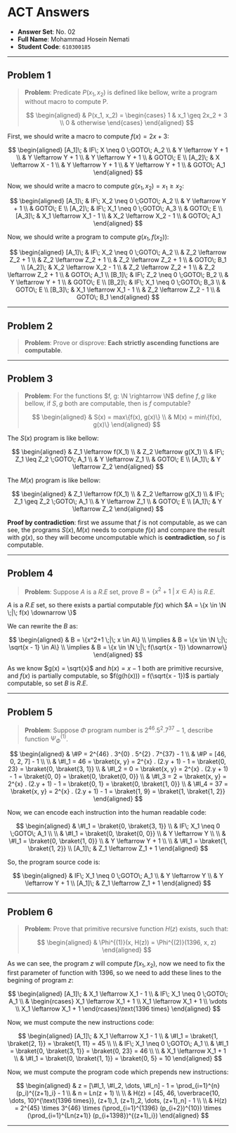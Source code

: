 # ACT Answers

-   **Answer Set**: No. 02
-   **Full Name**: Mohammad Hosein Nemati
-   **Student Code**: `610300185`

---

## Problem 1

> **Problem**: Predicate $P(x_1, x_2)$ is defined like bellow, write a program without macro to compute P.
>
> $$
> \begin{aligned}
>     & P(x_1, x_2) =
>     \begin{cases}
>         1 & x_1 \geq 2x_2 + 3
>         \\
>         0 & otherwise
>     \end{cases}
> \end{aligned}
> $$

First, we should write a macro to compute $f(x) = 2x + 3$:

$$
\begin{aligned}
    [A_1]\; & IF\; X \neq 0 \;GOTO\; A_2
    \\
    & Y \leftarrow Y + 1
    \\
    & Y \leftarrow Y + 1
    \\
    & Y \leftarrow Y + 1
    \\
    & GOTO\; E
    \\
    [A_2]\; & X \leftarrow X - 1
    \\
    & Y \leftarrow Y + 1
    \\
    & Y \leftarrow Y + 1
    \\
    & GOTO\; A_1
\end{aligned}
$$

Now, we should write a macro to compute $g(x_1, x_2) = x_1 \geq x_2$:

$$
\begin{aligned}
    [A_1]\; & IF\; X_2 \neq 0 \;GOTO\; A_2
    \\
    & Y \leftarrow Y + 1
    \\
    & GOTO\; E
    \\
    [A_2]\; & IF\; X_1 \neq 0 \;GOTO\; A_3
    \\
    & GOTO\; E
    \\
    [A_3]\; & X_1 \leftarrow X_1 - 1
    \\
    & X_2 \leftarrow X_2 - 1
    \\
    & GOTO\; A_1
\end{aligned}
$$

Now, we should write a program to compute $g(x_1, f(x_2))$:

$$
\begin{aligned}
    [A_1]\; & IF\; X_2 \neq 0 \;GOTO\; A_2
    \\
    & Z_2 \leftarrow Z_2 + 1
    \\
    & Z_2 \leftarrow Z_2 + 1
    \\
    & Z_2 \leftarrow Z_2 + 1
    \\
    & GOTO\; B_1
    \\
    [A_2]\; & X_2 \leftarrow X_2 - 1
    \\
    & Z_2 \leftarrow Z_2 + 1
    \\
    & Z_2 \leftarrow Z_2 + 1
    \\
    & GOTO\; A_1
    \\
    [B_1]\; & IF\; Z_2 \neq 0 \;GOTO\; B_2
    \\
    & Y \leftarrow Y + 1
    \\
    & GOTO\; E
    \\
    [B_2]\; & IF\; X_1 \neq 0 \;GOTO\; B_3
    \\
    & GOTO\; E
    \\
    [B_3]\; & X_1 \leftarrow X_1 - 1
    \\
    & Z_2 \leftarrow Z_2 - 1
    \\
    & GOTO\; B_1
\end{aligned}
$$

---

## Problem 2

> **Problem**: Prove or disprove: **Each strictly ascending functions are computable**.

---

## Problem 3

> **Problem**: For the functions $f, g: \N \rightarrow \N$ define $f, g$ like bellow, if $S, g$ both are computable, then is $f$ computable?
>
> $$
> \begin{aligned}
>     & S(x) = max\{f(x), g(x)\}
>     \\
>     & M(x) = min\{f(x), g(x)\}
> \end{aligned}
> $$

The $S(x)$ program is like bellow:

$$
\begin{aligned}
    & Z_1 \leftarrow f(X_1)
    \\
    & Z_2 \leftarrow g(X_1)
    \\
    & IF\; Z_1 \leq Z_2 \;GOTO\; A_1
    \\
    & Y \leftarrow Z_1
    \\
    & GOTO\; E
    \\
    [A_1]\; & Y \leftarrow Z_2
\end{aligned}
$$

The $M(x)$ program is like bellow:

$$
\begin{aligned}
    & Z_1 \leftarrow f(X_1)
    \\
    & Z_2 \leftarrow g(X_1)
    \\
    & IF\; Z_1 \geq Z_2 \;GOTO\; A_1
    \\
    & Y \leftarrow Z_1
    \\
    & GOTO\; E
    \\
    [A_1]\; & Y \leftarrow Z_2
\end{aligned}
$$

**Proof by contradiction**: first we assume that $f$ is not computable, as we can see, the programs $S(x), M(x)$ needs to compute $f(x)$ and compare the result with $g(x)$, so they will become uncomputable which is **contradiction**, so $f$ is computable.

---

## Problem 4

> **Problem**: Suppose $A$ is a $R.E$ set, prove $B = \{x^2+1 \;|\; x \in A\}$ is $R.E$.

$A$ is a $R.E$ set, so there exists a partial computable $f(x)$ which $A = \{x \in \N \;|\; f(x) \downarrow \}$

We can rewrite the $B$ as:

$$
\begin{aligned}
    & B = \{x^2+1 \;|\; x \in A\}
    \\ \implies
    & B = \{x \in \N \;|\; \sqrt{x - 1} \in A\}
    \\ \implies
    & B = \{x \in \N \;|\; f(\sqrt{x - 1}) \downarrow\}
\end{aligned}
$$

As we know $g(x) = \sqrt{x}$ and $h(x) = x - 1$ both are primitive recursive, and $f(x)$ is partially computable, so $f(g(h(x))) = f(\sqrt{x - 1})$ is partialy computable, so set $B$ is $R.E$.

---

## Problem 5

> **Problem**: Suppose $\Phi$ program number is $2^{46} . 5^{2} . 7^{37} - 1$, describe function $\Psi_{\Phi}^{(1)}$.

$$
\begin{aligned}
    & \#P = 2^{46} . 3^{0} . 5^{2} . 7^{37} - 1
    \\
    & \#P = [46, 0, 2, 7] - 1
    \\
    \\
    & \#I_1 = 46 = \braket{x, y} = 2^{x} . (2.y + 1) - 1 = \braket{0, 23} = \braket{0, \braket{3, 1}}
    \\
    & \#I_2 = 0 = \braket{x, y} = 2^{x} . (2.y + 1) - 1 = \braket{0, 0} = \braket{0, \braket{0, 0}}
    \\
    & \#I_3 = 2 = \braket{x, y} = 2^{x} . (2.y + 1) - 1 = \braket{0, 1} = \braket{0, \braket{1, 0}}
    \\
    & \#I_4 = 37 = \braket{x, y} = 2^{x} . (2.y + 1) - 1 = \braket{1, 9} = \braket{1, \braket{1, 2}}
\end{aligned}
$$

Now, we can encode each instruction into the human readable code:

$$
\begin{aligned}
    & \#I_1 = \braket{0, \braket{3, 1}}
    \\
    & IF\; X_1 \neq 0 \;GOTO\; A_1
    \\
    \\
    & \#I_1 = \braket{0, \braket{0, 0}}
    \\
    & Y \leftarrow Y
    \\
    \\
    & \#I_1 = \braket{0, \braket{1, 0}}
    \\
    & Y \leftarrow Y + 1
    \\
    \\
    & \#I_1 = \braket{1, \braket{1, 2}}
    \\
    [A_1]\; & Z_1 \leftarrow Z_1 + 1
\end{aligned}
$$

So, the program source code is:

$$
\begin{aligned}
    & IF\; X_1 \neq 0 \;GOTO\; A_1
    \\
    & Y \leftarrow Y
    \\
    & Y \leftarrow Y + 1
    \\
    [A_1]\; & Z_1 \leftarrow Z_1 + 1
\end{aligned}
$$

---

## Problem 6

> **Problem**: Prove that primitive recursive function $H(z)$ exists, such that:
>
> $$
> \begin{aligned}
>     & \Phi^{(1)}(x, H(z)) = \Phi^{(2)}(1396, x, z)
> \end{aligned}
> $$

As we can see, the program $z$ will compute $f(x_1, x_2)$, now we need to fix the first parameter of function with $1396$, so we need to add these lines to the begining of program $z$:

$$
\begin{aligned}
    [A_1]\; & X_1 \leftarrow X_1 - 1
    \\
    & IF\; X_1 \neq 0 \;GOTO\; A_1
    \\
    & \begin{rcases}
        X_1 \leftarrow X_1 + 1
        \\
        X_1 \leftarrow X_1 + 1
        \\
        \vdots
        \\
        X_1 \leftarrow X_1 + 1
    \end{rcases}\text{1396 times}
\end{aligned}
$$

Now, we must compute the new instructions code:

$$
\begin{aligned}
    [A_1]\; & X_1 \leftarrow X_1 - 1
    \\
    & \#I_1 = \braket{1, \braket{2, 1}} = \braket{1, 11} = 45
    \\
    \\
    & IF\; X_1 \neq 0 \;GOTO\; A_1
    \\
    & \#I_1 = \braket{0, \braket{3, 1}} = \braket{0, 23} = 46
    \\
    \\
    & X_1 \leftarrow X_1 + 1
    \\
    & \#I_1 = \braket{0, \braket{1, 1}} = \braket{0, 5} = 10
\end{aligned}
$$

Now, we must compute the program code which prepends new instructions:

$$
\begin{aligned}
    & z = [\#I_1, \#I_2, \dots, \#I_n] - 1 = \prod_{i=1}^{n} (p_i)^{(z+1)_i} - 1
    \\
    & n = Ln(z + 1)
    \\
    \\
    & H(z) = [45, 46, \overbrace{10, \dots, 10}^{\text{1396 times}}, (z+1)_1, (z+1)_2, \dots, (z+1)_n] - 1
    \\
    \\
    & H(z) = 2^{45} \times 3^{46} \times (\prod_{i=1}^{1396} (p_{i+2})^{10}) \times (\prod_{i=1}^{Ln(z+1)} (p_{i+1398})^{(z+1)_i})
\end{aligned}
$$

---
